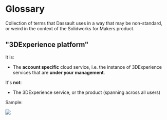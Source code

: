 # Glossary

Collection of terms that Dassault uses in a way that may be non-standard, or weird in the context of the Solidworks for Makers product.


## "3DExperience platform"

It is:

- The **account specific** cloud service, i.e. the instance of 3DExperience services that are **under your management**.

It's **not**:

- The 3DExperience service, or the product (spanning across all users)

Sample:

![](.images/platform.png)

